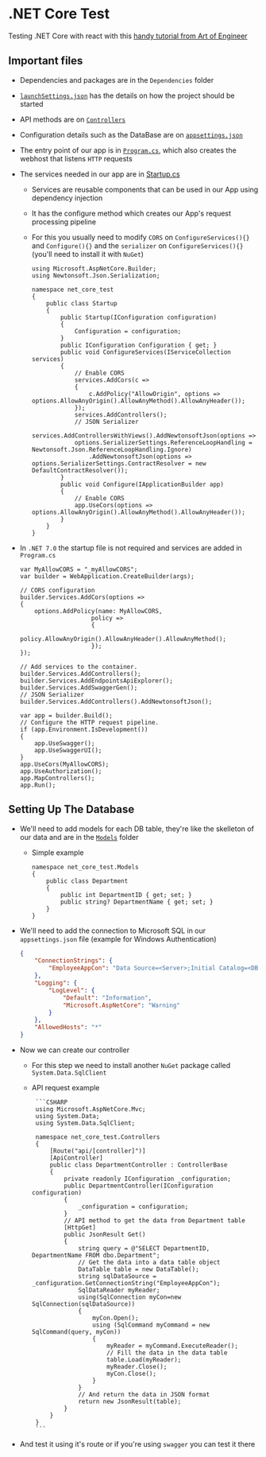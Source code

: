 # .NET Core Test

Testing .NET Core with react with this [handy tutorial from Art of Engineer](https://youtu.be/ON-Z1iD6Y-c)

## Important files

-   Dependencies and packages are in the `Dependencies` folder
-   [`launchSettings.json`](./Properties/launchSettings.json) has the details on how the project should be started
-   API methods are on [`Controllers`](./Controllers/)
-   Configuration details such as the DataBase are on [`appsettings.json`](./appsettings.json)
-   The entry point of our app is in [`Program.cs`](./Program.cs), which also creates the webhost that listens `HTTP` requests
-   The services needed in our app are in [Startup.cs](./Startup.cs)

    -   Services are reusable components that can be used in our App using dependency injection
    -   It has the configure method which creates our App's request processing pipeline
    -   For this you usually need to modify `CORS` on `ConfigureServices(){}` and `Configure(){}` and the `serializer` on `ConfigureServices(){}` (you'll need to install it with `NuGet`)

        ```CSHARP
        using Microsoft.AspNetCore.Builder;
        using Newtonsoft.Json.Serialization;

        namespace net_core_test
        {
            public class Startup
            {
                public Startup(IConfiguration configuration)
                {
                    Configuration = configuration;
                }
                public IConfiguration Configuration { get; }
                public void ConfigureServices(IServiceCollection services)
                {
                    // Enable CORS
                    services.AddCors(c =>
                    {
                        c.AddPolicy("AllowOrigin", options => options.AllowAnyOrigin().AllowAnyMethod().AllowAnyHeader());
                    });
                    services.AddControllers();
                    // JSON Serializer
                    services.AddControllersWithViews().AddNewtonsoftJson(options =>
                    options.SerializerSettings.ReferenceLoopHandling = Newtonsoft.Json.ReferenceLoopHandling.Ignore)
                        .AddNewtonsoftJson(options => options.SerializerSettings.ContractResolver = new DefaultContractResolver());
                }
                public void Configure(IApplicationBuilder app)
                {
                    // Enable CORS
                    app.UseCors(options => options.AllowAnyOrigin().AllowAnyMethod().AllowAnyHeader());
                }
            }
        }
        ```

-   In `.NET 7.0` the startup file is not required and services are added in `Program.cs`

    ```CSHARP
    var MyAllowCORS = "_myAllowCORS";
    var builder = WebApplication.CreateBuilder(args);

    // CORS configuration
    builder.Services.AddCors(options =>
    {
        options.AddPolicy(name: MyAllowCORS,
                        policy =>
                        {
                            policy.AllowAnyOrigin().AllowAnyHeader().AllowAnyMethod();
                        });
    });

    // Add services to the container.
    builder.Services.AddControllers();
    builder.Services.AddEndpointsApiExplorer();
    builder.Services.AddSwaggerGen();
    // JSON Serializer
    builder.Services.AddControllers().AddNewtonsoftJson();

    var app = builder.Build();
    // Configure the HTTP request pipeline.
    if (app.Environment.IsDevelopment())
    {
        app.UseSwagger();
        app.UseSwaggerUI();
    }
    app.UseCors(MyAllowCORS);
    app.UseAuthorization();
    app.MapControllers();
    app.Run();
    ```

## Setting Up The Database

-   We'll need to add models for each DB table, they're like the skelleton of our data and are in the [`Models`](./Models/) folder
    -   Simple example
        ```CSHARP
        namespace net_core_test.Models
        {
            public class Department
            {
                public int DepartmentID { get; set; }
                public string? DepartmentName { get; set; }
            }
        }
        ```
-   We'll need to add the connection to Microsoft SQL in our `appsettings.json` file (example for Windows Authentication)

    ```JSON
    {
        "ConnectionStrings": {
            "EmployeeAppCon": "Data Source=<Server>;Initial Catalog=<DB Name>;Integrated Security=true"
        },
        "Logging": {
            "LogLevel": {
                "Default": "Information",
                "Microsoft.AspNetCore": "Warning"
            }
        },
        "AllowedHosts": "*"
    }
    ```

-   Now we can create our controller

    -   For this step we need to install another `NuGet` package called `System.Data.SqlClient`

    -   API request example

             ```CSHARP
             using Microsoft.AspNetCore.Mvc;
             using System.Data;
             using System.Data.SqlClient;

             namespace net_core_test.Controllers
             {
                 [Route("api/[controller]")]
                 [ApiController]
                 public class DepartmentController : ControllerBase
                 {
                     private readonly IConfiguration _configuration;
                     public DepartmentController(IConfiguration configuration)
                     {
                         _configuration = configuration;
                     }
                     // API method to get the data from Department table
                     [HttpGet]
                     public JsonResult Get()
                     {
                         string query = @"SELECT DepartmentID, DepartmentName FROM dbo.Department";
                         // Get the data into a data table object
                         DataTable table = new DataTable();
                         string sqlDataSource = _configuration.GetConnectionString("EmployeeAppCon");
                         SqlDataReader myReader;
                         using(SqlConnection myCon=new SqlConnection(sqlDataSource))
                         {
                             myCon.Open();
                             using (SqlCommand myCommand = new SqlCommand(query, myCon))
                             {
                                 myReader = myCommand.ExecuteReader();
                                 // Fill the data in the data table
                                 table.Load(myReader);
                                 myReader.Close();
                                 myCon.Close();
                             }
                         }
                         // And return the data in JSON format
                         return new JsonResult(table);
                     }
                 }
             }
             ```

-   And test it using it's route or if you're using `swagger` you can test it there
